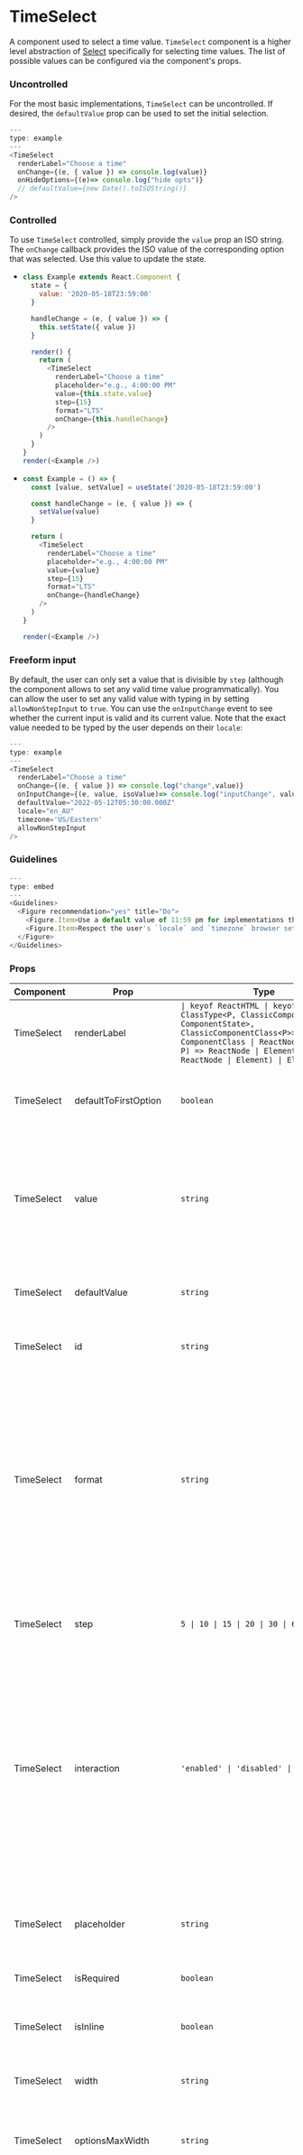 # TimeSelect


A component used to select a time value.
`TimeSelect` component is a higher level abstraction of [Select](#Select) specifically for selecting time values. The list of possible values can be configured via the component's props.

### Uncontrolled

For the most basic implementations, `TimeSelect` can be uncontrolled. If desired, the `defaultValue` prop can be used to set the initial selection.

```javascript
---
type: example
---
<TimeSelect
  renderLabel="Choose a time"
  onChange={(e, { value }) => console.log(value)}
  onHideOptions={(e)=> console.log("hide opts")}
  // defaultValue={new Date().toISOString()}
/>
```

### Controlled

To use `TimeSelect` controlled, simply provide the `value` prop an ISO string. The `onChange` callback provides the ISO value of the corresponding option that was selected. Use this value to update the state.

- ```javascript
  class Example extends React.Component {
    state = {
      value: '2020-05-18T23:59:00'
    }

    handleChange = (e, { value }) => {
      this.setState({ value })
    }

    render() {
      return (
        <TimeSelect
          renderLabel="Choose a time"
          placeholder="e.g., 4:00:00 PM"
          value={this.state.value}
          step={15}
          format="LTS"
          onChange={this.handleChange}
        />
      )
    }
  }
  render(<Example />)
  ```

- ```js
  const Example = () => {
    const [value, setValue] = useState('2020-05-18T23:59:00')

    const handleChange = (e, { value }) => {
      setValue(value)
    }

    return (
      <TimeSelect
        renderLabel="Choose a time"
        placeholder="e.g., 4:00:00 PM"
        value={value}
        step={15}
        format="LTS"
        onChange={handleChange}
      />
    )
  }

  render(<Example />)
  ```

### Freeform input

By default, the user can only set a value that is divisible by `step` (although the component allows to set any valid time value programmatically). You can allow the user to set any valid value with typing in by setting `allowNonStepInput` to `true`. You can use the `onInputChange` event to see whether the current input is valid and its current value.
Note that the exact value needed to be typed by the user depends on their `locale`:

```javascript
---
type: example
---
<TimeSelect
  renderLabel="Choose a time"
  onChange={(e, { value }) => console.log("change",value)}
  onInputChange={(e, value, isoValue)=> console.log("inputChange", value, isoValue)}
  defaultValue="2022-05-12T05:30:00.000Z"
  locale="en_AU"
  timezone='US/Eastern'
  allowNonStepInput
/>
```

### Guidelines

```js
---
type: embed
---
<Guidelines>
  <Figure recommendation="yes" title="Do">
    <Figure.Item>Use a default value of 11:59 pm for implementations that have to do with due dates</Figure.Item>
    <Figure.Item>Respect the user's `locale` and `timezone` browser settings (the component does this by itself when not setting `locale` or `timezone`).</Figure.Item>
  </Figure>
</Guidelines>
```


### Props

| Component | Prop | Type | Required | Default | Description |
|-----------|------|------|----------|---------|-------------|
| TimeSelect | renderLabel | `\| keyof ReactHTML \| keyof ReactSVG \| ClassType<P, ClassicComponent<P, ComponentState>, ClassicComponentClass<P>> \| ComponentClass \| ReactNode \| ((data: P) => ReactNode \| Element) \| (() => ReactNode \| Element) \| Element` | Yes | - | The form field label. |
| TimeSelect | defaultToFirstOption | `boolean` | No | `false` | Whether to default to the first option when `defaultValue` hasn't been specified. |
| TimeSelect | value | `string` | No | - | An ISO 8601 formatted date string representing the current selected value. If defined, the component will act controlled and will not manage its own state. |
| TimeSelect | defaultValue | `string` | No | - | An ISO 8601 formatted date string to use if `value` isn't provided. |
| TimeSelect | id | `string` | No | - | The id of the text input. One is generated if not supplied. |
| TimeSelect | format | `string` | No | `'LT'` | The format to use when displaying the possible and currently selected options. This component currently rounds seconds down to the minute. Defaults to `LT`, which is localized time without seconds, e.g. "16:45" or "4:45 PM" See [moment](https://momentjs.com/docs/#/displaying/format/) for the list of available formats. |
| TimeSelect | step | `5 \| 10 \| 15 \| 20 \| 30 \| 60` | No | `30` | The number of minutes to increment by when generating the allowable options. |
| TimeSelect | interaction | `'enabled' \| 'disabled' \| 'readonly'` | No | - | Specifies if interaction with the input is enabled, disabled, or readonly. When "disabled", the input changes visibly to indicate that it cannot receive user interactions. When "readonly" the input still cannot receive user interactions, but it keeps the same styles as if it were enabled. |
| TimeSelect | placeholder | `string` | No | - | Html placeholder text to display when the input has no value. This should be hint text, not a label replacement. |
| TimeSelect | isRequired | `boolean` | No | `false` |  |
| TimeSelect | isInline | `boolean` | No | `false` | Whether the input is rendered inline with other elements or if it is rendered as a block level element. |
| TimeSelect | width | `string` | No | - | The width of the text input. |
| TimeSelect | optionsMaxWidth | `string` | No | - | The max width the options list can be before option text wraps. If not set, the list will only display as wide as the text input. |
| TimeSelect | visibleOptionsCount | `number` | No | `8` | The number of options that should be visible before having to scroll. |
| TimeSelect | messages | `FormMessage[]` | No | - | Displays messages and validation for the input. It should be an array of objects with the following shape: `{ text: ReactNode, type: One of: ['newError', 'error', 'hint', 'success', 'screenreader-only'] }` |
| TimeSelect | placement | `PlacementPropValues` | No | `'bottom stretch'` | The placement of the options list. |
| TimeSelect | constrain | `PositionConstraint` | No | `'window'` | The parent in which to constrain the placement. |
| TimeSelect | mountNode | `PositionMountNode` | No | - | An element or a function returning an element to use mount the options list to in the DOM (defaults to `document.body`) |
| TimeSelect | onChange | `( event: React.SyntheticEvent, data: { value: string; inputText: string } ) => void` | No | - | Callback fired when a new option is selected. This can happen in the following ways: 1. User clicks/presses enter on an option in the dropdown and focuses away 2. User enters a valid time manually and focuses away @param event - the event object @param data - additional data containing the value and the input string |
| TimeSelect | onFocus | `(event: React.FocusEvent<HTMLInputElement>) => void` | No | - | Callback fired when text input receives focus. |
| TimeSelect | onBlur | `(event: React.FocusEvent<HTMLInputElement>) => void` | No | - | Callback fired when text input loses focus. |
| TimeSelect | onShowOptions | `(event: React.SyntheticEvent) => void` | No | - | Callback fired when the options list is shown. |
| TimeSelect | onHideOptions | `(event: React.SyntheticEvent) => void` | No | - | Callback fired when the options list is hidden. |
| TimeSelect | inputRef | `(inputElement: HTMLInputElement \| null) => void` | No | - | A ref to the html `input` element. |
| TimeSelect | listRef | `(listElement: HTMLUListElement \| null) => void` | No | - | A ref to the html `ul` element. |
| TimeSelect | renderEmptyOption | `\| keyof ReactHTML \| keyof ReactSVG \| ClassType<P, ClassicComponent<P, ComponentState>, ClassicComponentClass<P>> \| ComponentClass \| ReactNode \| ((data: P) => ReactNode \| Element) \| (() => ReactNode \| Element) \| Element` | No | `'---'` | Content to display in the list when no options are available. |
| TimeSelect | renderBeforeInput | `\| keyof ReactHTML \| keyof ReactSVG \| ClassType<P, ClassicComponent<P, ComponentState>, ClassicComponentClass<P>> \| ComponentClass \| ReactNode \| ((data: P) => ReactNode \| Element) \| (() => ReactNode \| Element) \| Element` | No | - | Content to display before the text input. This will commonly be an icon. |
| TimeSelect | renderAfterInput | `\| keyof ReactHTML \| keyof ReactSVG \| ClassType<P, ClassicComponent<P, ComponentState>, ClassicComponentClass<P>> \| ComponentClass \| ReactNode \| ((data: P) => ReactNode \| Element) \| (() => ReactNode \| Element) \| Element` | No | - | Content to display after the text input. This content will replace the default arrow icons. |
| TimeSelect | locale | `string` | No | - | A standard language identifier. See [moment.js i18n](https://momentjs.com/docs/#/i18n/) for more details. This property can also be set via a context property and if both are set then the component property takes precedence over the context property. The web browser's locale will be used if no value is set via a component property or a context property. |
| TimeSelect | timezone | `string` | No | - | A timezone identifier in the format: Area/Location See [List of tz database time zones](https://en.wikipedia.org/wiki/List_of_tz_database_time_zones) for the list of possible options. This property can also be set via a context property and if both are set then the component property takes precedence over the context property. The web browser's timezone will be used if no value is set via a component property or a context property. |
| TimeSelect | allowNonStepInput | `boolean` | No | `false` | Whether to allow the user to enter non-step divisible values in the input field. Note that even if this is set to `false` one can enter non-step divisible values programatically. The user will need to enter the value exactly (except for lower/uppercase) as specified by the `format` prop for it to be accepted. Default is `false` |
| TimeSelect | onInputChange | `( /** * The raw HTML input event */ event: React.ChangeEvent<HTMLInputElement>, /** * The text value in the input field. */ value: string, /** * Current value as ISO datetime string, undefined it its a non-valid value. */ valueAsISOString?: string ) => void` | No | - | Callback fired when text input value changes. |
| TimeSelect | allowClearingSelection | `boolean` | No | `false` | Whether to allow for the user to clear the selected option in the input field. If `false`, the input field will return the last selected option after the input is cleared and loses focus. |

### Usage

Install the package:

```shell
npm install @instructure/ui-time-select
```

Import the component:

```javascript
/*** ES Modules (with tree shaking) ***/
import { TimeSelect } from '@instructure/ui-time-select'
```

